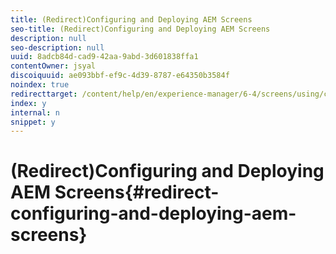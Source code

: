 ```yaml
---
title: (Redirect)Configuring and Deploying AEM Screens
seo-title: (Redirect)Configuring and Deploying AEM Screens
description: null
seo-description: null
uuid: 8adcb84d-cad9-42aa-9abd-3d601838ffa1
contentOwner: jsyal
discoiquuid: ae093bbf-ef9c-4d39-8787-e64350b3584f
noindex: true
redirecttarget: /content/help/en/experience-manager/6-4/screens/using/configuring-screens-introduction
index: y
internal: n
snippet: y
---
```


# (Redirect)Configuring and Deploying AEM Screens{#redirect-configuring-and-deploying-aem-screens}

